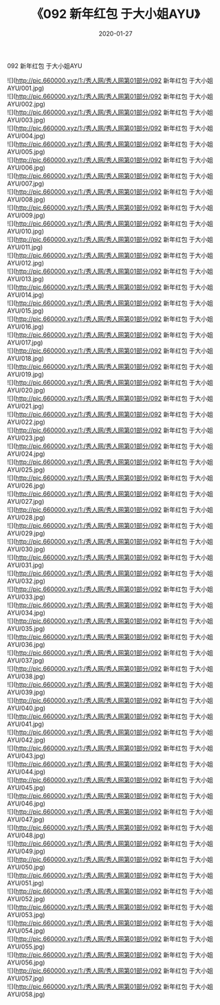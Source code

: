 ﻿---
layout: post
title:  《092 新年红包 于大小姐AYU》
date:   2020-01-27
img: http://pic.660000.xyz/1:/秀人网/秀人网第01部分/092 新年红包 于大小姐AYU/000.jpg
categories: [美女, 清纯, 唯美]
---

092 新年红包 于大小姐AYU

  ![](http://pic.660000.xyz/1:/秀人网/秀人网第01部分/092 新年红包 于大小姐AYU/001.jpg) <br> ![](http://pic.660000.xyz/1:/秀人网/秀人网第01部分/092 新年红包 于大小姐AYU/002.jpg) <br> ![](http://pic.660000.xyz/1:/秀人网/秀人网第01部分/092 新年红包 于大小姐AYU/003.jpg) <br> ![](http://pic.660000.xyz/1:/秀人网/秀人网第01部分/092 新年红包 于大小姐AYU/004.jpg) <br> ![](http://pic.660000.xyz/1:/秀人网/秀人网第01部分/092 新年红包 于大小姐AYU/005.jpg) <br> ![](http://pic.660000.xyz/1:/秀人网/秀人网第01部分/092 新年红包 于大小姐AYU/006.jpg) <br> ![](http://pic.660000.xyz/1:/秀人网/秀人网第01部分/092 新年红包 于大小姐AYU/007.jpg) <br> ![](http://pic.660000.xyz/1:/秀人网/秀人网第01部分/092 新年红包 于大小姐AYU/008.jpg) <br> ![](http://pic.660000.xyz/1:/秀人网/秀人网第01部分/092 新年红包 于大小姐AYU/009.jpg) <br> ![](http://pic.660000.xyz/1:/秀人网/秀人网第01部分/092 新年红包 于大小姐AYU/010.jpg) <br> ![](http://pic.660000.xyz/1:/秀人网/秀人网第01部分/092 新年红包 于大小姐AYU/011.jpg) <br> ![](http://pic.660000.xyz/1:/秀人网/秀人网第01部分/092 新年红包 于大小姐AYU/012.jpg) <br> ![](http://pic.660000.xyz/1:/秀人网/秀人网第01部分/092 新年红包 于大小姐AYU/013.jpg) <br> ![](http://pic.660000.xyz/1:/秀人网/秀人网第01部分/092 新年红包 于大小姐AYU/014.jpg) <br> ![](http://pic.660000.xyz/1:/秀人网/秀人网第01部分/092 新年红包 于大小姐AYU/015.jpg) <br> ![](http://pic.660000.xyz/1:/秀人网/秀人网第01部分/092 新年红包 于大小姐AYU/016.jpg) <br> ![](http://pic.660000.xyz/1:/秀人网/秀人网第01部分/092 新年红包 于大小姐AYU/017.jpg) <br> ![](http://pic.660000.xyz/1:/秀人网/秀人网第01部分/092 新年红包 于大小姐AYU/018.jpg) <br> ![](http://pic.660000.xyz/1:/秀人网/秀人网第01部分/092 新年红包 于大小姐AYU/019.jpg) <br> ![](http://pic.660000.xyz/1:/秀人网/秀人网第01部分/092 新年红包 于大小姐AYU/020.jpg) <br> ![](http://pic.660000.xyz/1:/秀人网/秀人网第01部分/092 新年红包 于大小姐AYU/021.jpg) <br> ![](http://pic.660000.xyz/1:/秀人网/秀人网第01部分/092 新年红包 于大小姐AYU/022.jpg) <br> ![](http://pic.660000.xyz/1:/秀人网/秀人网第01部分/092 新年红包 于大小姐AYU/023.jpg) <br> ![](http://pic.660000.xyz/1:/秀人网/秀人网第01部分/092 新年红包 于大小姐AYU/024.jpg) <br> ![](http://pic.660000.xyz/1:/秀人网/秀人网第01部分/092 新年红包 于大小姐AYU/025.jpg) <br> ![](http://pic.660000.xyz/1:/秀人网/秀人网第01部分/092 新年红包 于大小姐AYU/026.jpg) <br> ![](http://pic.660000.xyz/1:/秀人网/秀人网第01部分/092 新年红包 于大小姐AYU/027.jpg) <br> ![](http://pic.660000.xyz/1:/秀人网/秀人网第01部分/092 新年红包 于大小姐AYU/028.jpg) <br> ![](http://pic.660000.xyz/1:/秀人网/秀人网第01部分/092 新年红包 于大小姐AYU/029.jpg) <br> ![](http://pic.660000.xyz/1:/秀人网/秀人网第01部分/092 新年红包 于大小姐AYU/030.jpg) <br> ![](http://pic.660000.xyz/1:/秀人网/秀人网第01部分/092 新年红包 于大小姐AYU/031.jpg) <br> ![](http://pic.660000.xyz/1:/秀人网/秀人网第01部分/092 新年红包 于大小姐AYU/032.jpg) <br> ![](http://pic.660000.xyz/1:/秀人网/秀人网第01部分/092 新年红包 于大小姐AYU/033.jpg) <br> ![](http://pic.660000.xyz/1:/秀人网/秀人网第01部分/092 新年红包 于大小姐AYU/034.jpg) <br> ![](http://pic.660000.xyz/1:/秀人网/秀人网第01部分/092 新年红包 于大小姐AYU/035.jpg) <br> ![](http://pic.660000.xyz/1:/秀人网/秀人网第01部分/092 新年红包 于大小姐AYU/036.jpg) <br> ![](http://pic.660000.xyz/1:/秀人网/秀人网第01部分/092 新年红包 于大小姐AYU/037.jpg) <br> ![](http://pic.660000.xyz/1:/秀人网/秀人网第01部分/092 新年红包 于大小姐AYU/038.jpg) <br> ![](http://pic.660000.xyz/1:/秀人网/秀人网第01部分/092 新年红包 于大小姐AYU/039.jpg) <br> ![](http://pic.660000.xyz/1:/秀人网/秀人网第01部分/092 新年红包 于大小姐AYU/040.jpg) <br> ![](http://pic.660000.xyz/1:/秀人网/秀人网第01部分/092 新年红包 于大小姐AYU/041.jpg) <br> ![](http://pic.660000.xyz/1:/秀人网/秀人网第01部分/092 新年红包 于大小姐AYU/042.jpg) <br> ![](http://pic.660000.xyz/1:/秀人网/秀人网第01部分/092 新年红包 于大小姐AYU/043.jpg) <br> ![](http://pic.660000.xyz/1:/秀人网/秀人网第01部分/092 新年红包 于大小姐AYU/044.jpg) <br> ![](http://pic.660000.xyz/1:/秀人网/秀人网第01部分/092 新年红包 于大小姐AYU/045.jpg) <br> ![](http://pic.660000.xyz/1:/秀人网/秀人网第01部分/092 新年红包 于大小姐AYU/046.jpg) <br> ![](http://pic.660000.xyz/1:/秀人网/秀人网第01部分/092 新年红包 于大小姐AYU/047.jpg) <br> ![](http://pic.660000.xyz/1:/秀人网/秀人网第01部分/092 新年红包 于大小姐AYU/048.jpg) <br> ![](http://pic.660000.xyz/1:/秀人网/秀人网第01部分/092 新年红包 于大小姐AYU/049.jpg) <br> ![](http://pic.660000.xyz/1:/秀人网/秀人网第01部分/092 新年红包 于大小姐AYU/050.jpg) <br> ![](http://pic.660000.xyz/1:/秀人网/秀人网第01部分/092 新年红包 于大小姐AYU/051.jpg) <br> ![](http://pic.660000.xyz/1:/秀人网/秀人网第01部分/092 新年红包 于大小姐AYU/052.jpg) <br> ![](http://pic.660000.xyz/1:/秀人网/秀人网第01部分/092 新年红包 于大小姐AYU/053.jpg) <br> ![](http://pic.660000.xyz/1:/秀人网/秀人网第01部分/092 新年红包 于大小姐AYU/054.jpg) <br> ![](http://pic.660000.xyz/1:/秀人网/秀人网第01部分/092 新年红包 于大小姐AYU/055.jpg) <br> ![](http://pic.660000.xyz/1:/秀人网/秀人网第01部分/092 新年红包 于大小姐AYU/056.jpg) <br> ![](http://pic.660000.xyz/1:/秀人网/秀人网第01部分/092 新年红包 于大小姐AYU/057.jpg) <br> ![](http://pic.660000.xyz/1:/秀人网/秀人网第01部分/092 新年红包 于大小姐AYU/058.jpg) <br>